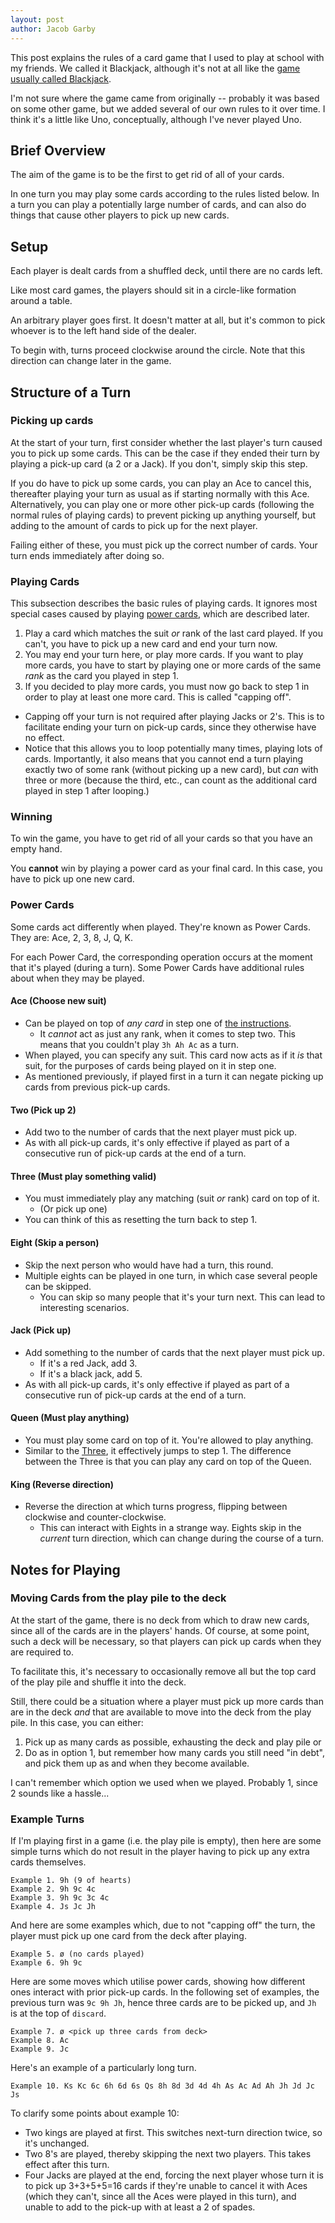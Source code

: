 ```yaml
---
layout: post
author: Jacob Garby
---
```


This post explains the rules of a card game that I used to play at school with my friends. We called it Blackjack,
although it's not at all like the [game usually called Blackjack](https://en.wikipedia.org/wiki/Blackjack).

I'm not sure where the game came from originally -- probably it was based on some other game, but we added several
of our own rules to it over time. I think it's a little like Uno, conceptually, although I've never played Uno.

## Brief Overview

The aim of the game is to be the first to get rid of all of your cards. 

In one turn you may play some cards according to the rules listed below. In a turn you can
play a potentially large number of cards, and can also do things that cause other
players to pick up new cards.

## Setup 

Each player is dealt cards from a shuffled deck, until there are no cards left.

Like most card games, the players should sit in a circle-like formation around a table.

An arbitrary player goes first. It doesn't matter at all, but it's common to pick whoever is
to the left hand side of the dealer.

To begin with, turns proceed clockwise around the circle. Note that this direction can change 
later in the game.

## Structure of a Turn

### Picking up cards

At the start of your turn, first consider whether the last player's turn caused you
to pick up some cards. This can be the case if they ended their turn by playing a
pick-up card (a 2 or a Jack). If you don't, simply skip this step.

If you do have to pick up some cards, you can play an Ace to cancel this, thereafter playing
your turn as usual as if starting normally with this Ace.
Alternatively, you can play one or more other pick-up cards (following the normal rules of playing cards)
to prevent picking up anything yourself, but adding to the amount of cards to pick up for
the next player.

Failing either of these, you must pick up the correct number of cards. Your turn ends
immediately after doing so.

### Playing Cards

This subsection describes the basic rules of playing cards. It ignores most special
cases caused by playing [power cards](#power-cards), which are described later.

 1. Play a card which matches the suit _or_ rank of the last card played. If you can't,
    you have to pick up a new card and end your turn now.
 2. You may end your turn here, or play more cards. If you want to play more cards,
    you have to start by playing one or more cards of the same _rank_ as the card
    you played in step 1.
 3. If you decided to play more cards, you must now go back to step 1 in order to
    play at least one more card. This is called "capping off".
  - Capping off your turn is not required after playing Jacks or 2's. This is to facilitate ending your
    turn on pick-up cards, since they otherwise have no effect.
  - Notice that this allows you to loop potentially many times, playing lots of cards. Importantly,
    it also means that you cannot end a turn playing exactly two of some rank (without picking up a new card), but _can_
    with three or more (because the third, etc., can count as the additional card played in step 1 after looping.)

### Winning

To win the game, you have to get rid of all your cards so that you have an empty hand.

You **cannot** win by playing a power card as your final card. In this case, you have to
pick up one new card.

### Power Cards

Some cards act differently when played. They're known as Power Cards. They are:
Ace, 2, 3, 8, J, Q, K.

For each Power Card, the corresponding operation occurs at the moment that it's
played (during a turn). Some Power Cards have additional rules about when they
may be played.

#### Ace (Choose new suit)

 - Can be played on top of _any card_ in step one of [the instructions](#playing-cards).
   - It _cannot_ act as just any rank, when it comes to step two. This means that you couldn't play `3h Ah Ac` as a turn.
 - When played, you can specify any suit. This card now acts as if it _is_ that suit, for the purposes of cards being played on it in step one.
 - As mentioned previously, if played first in a turn it can negate picking up cards from previous pick-up cards.

#### Two (Pick up 2)

 - Add two to the number of cards that the next player must pick up.
 - As with all pick-up cards, it's only effective if played as part of a consecutive run of pick-up cards at the end of a turn.

#### Three (Must play something valid)

 - You must immediately play any matching (suit _or_ rank) card on top of it.
   - (Or pick up one)
 - You can think of this as resetting the turn back to step 1.

#### Eight (Skip a person)

 - Skip the next person who would have had a turn, this round.
 - Multiple eights can be played in one turn, in which case several people can be skipped.
   - You can skip so many people that it's your turn next. This can lead to interesting scenarios.

#### Jack (Pick up)

 - Add something to the number of cards that the next player must pick up.
   - If it's a red Jack, add 3.
   - If it's a black jack, add 5.
 - As with all pick-up cards, it's only effective if played as part of a consecutive run of pick-up cards at the end of a turn.

#### Queen (Must play anything)

 - You must play some card on top of it. You're allowed to play anything.
 - Similar to the [Three](#three-must-play-something), it effectively jumps to step 1. The difference
    between the Three is that you can play any card on top of the Queen.

#### King (Reverse direction)

 - Reverse the direction at which turns progress, flipping between clockwise and
    counter-clockwise.
   - This can interact with Eights in a strange way. Eights skip in the _current_
     turn direction, which can change during the course of a turn.

## Notes for Playing

### Moving Cards from the play pile to the deck

At the start of the game, there is no deck from which to draw new cards, since
all of the cards are in the players' hands. Of course, at some point, such a
deck will be necessary, so that players can pick up cards when they are
required to.

To facilitate this, it's necessary to occasionally remove all but the top card
of the play pile and shuffle it into the deck.

Still, there could be a situation where a player must pick up more cards than
are in the deck _and_ that are available to move into the deck from the
play pile. In this case, you can either:

 1. Pick up as many cards as possible, exhausting the deck and play pile or
 2. Do as in option 1, but remember how many cards you still need "in debt",
    and pick them up as and when they become available.

I can't remember which option we used when we played. Probably 1, since 2
sounds like a hassle...

### Example Turns

If I'm playing first in a game (i.e. the play pile is empty), then here are some
simple turns which do not result in the player having to pick up any extra
cards themselves.

```
Example 1. 9h (9 of hearts)
Example 2. 9h 9c 4c
Example 3. 9h 9c 3c 4c
Example 4. Js Jc Jh
```
And here are some examples which, due to not "capping off" the turn, the player
must pick up one card from the deck after playing.
```
Example 5. ø (no cards played)
Example 6. 9h 9c
```
Here are some moves which utilise power cards, showing how different ones interact with
prior pick-up cards. In the following set of examples, the previous turn was `9c 9h Jh`,
hence three cards are to be picked up, and `Jh` is at the top of `discard`.
```
Example 7. ø <pick up three cards from deck>
Example 8. Ac
Example 9. Jc
```

Here's an example of a particularly long turn.

```
Example 10. Ks Kc 6c 6h 6d 6s Qs 8h 8d 3d 4d 4h As Ac Ad Ah Jh Jd Jc Js
```

To clarify some points about example 10:

 - Two kings are played at first. This switches next-turn direction twice, so it's unchanged.
 - Two 8's are played, thereby skipping the next two players. This takes effect after this turn.
 - Four Jacks are played at the end, forcing the next player whose turn it is to pick up 3+3+5+5=16
    cards if they're unable to cancel it with Aces (which they can't, since all the Aces were played
    in this turn), and unable to add to the pick-up with at least a 2 of spades.
